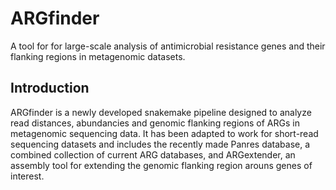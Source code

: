 # ARGfinder
A tool for for large-scale analysis of antimicrobial resistance genes and their flanking regions in metagenomic datasets.


## Introduction

ARGfinder is a newly developed snakemake pipeline designed to analyze read distances, abundancies and genomic flanking regions of ARGs in metagenomic sequencing data. It has been adapted to work for short-read sequencing datasets and includes the recently made Panres database, a combined collection of current ARG databases, and ARGextender, an assembly tool for extending the genomic flanking region arouns genes of interest.

